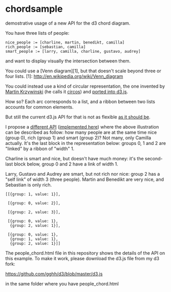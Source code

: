 chordsample
===========

demostrative usage of a new API for the d3 chord diagram.

You have three lists of people:

```
nice_people := [charline, martin, benedikt, camilla]
rich_people := [sebastian, camilla]
smart_people := [larry, camilla, charline, gustavo, audrey]
```

and want to display visually the intersection between them.

You could use a [Venn diagram][1], but that doesn't scale beyond three or four lists.
[1]: http://en.wikipedia.org/wiki/Venn_diagram

You could instead use a kind of circular representation, the one
invented by [Martin Krzywinski][2] (he calls it [circos][3]) and [ported into d3.js][4].

[2]: http://twitter.com/mkrzywinski
[3]: http://circos.ca/
[4]: http://bl.ocks.org/mbostock/4062006

How so? Each arc corresponds to a list, and a ribbon between two
lists accounts for common elements.

But still the current d3.js API for that is not as flexible [as it should be][5].

[5]: http://www.gghh.name/dibtp/?p=234

I propose a [different API][6] ([implemented here][7]) where the above illustration can be
described as follow: how many people are at the same time nice (group 0),
rich (group 1) and smart (group 2)? Not many, only Camilla actually.
It's the last block in the representation below: groups 0, 1 and 2
are "linked" by a ribbon of "width" 1.

Charline is smart and nice, but doesn't have much money: it's the
second-last block below, group 0 and 2 have a link of width 1.

Larry, Gustavo and Audrey are smart, but not rich nor nice:
group 2 has a "self link" of width 3 (three people).
Martin and Benedikt are very nice, and Sebastian is only rich.

```
[[{group: 1, value: 1}],

 [{group: 0, value: 2}],

 [{group: 2, value: 3}],

 [{group: 0, value: 1},
  {group: 2, value: 1}],

 [{group: 0, value: 1},
  {group: 1, value: 1},
  {group: 2, value: 1}]]
```

[6]: http://www.gghh.name/dibtp/?p=277
[7]: https://github.com/gghh/d3/commit/abf61037e6a58afa52f2c5099a507115bf3d66ce

The people_chord.html file in this repository shows the details of the API on this example.
To make it work, please download the d3.js file from my d3 fork:

https://github.com/gghh/d3/blob/master/d3.js

in the same folder where you have people_chord.html
